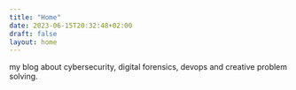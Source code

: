 ```yaml
---
title: "Home"
date: 2023-06-15T20:32:48+02:00
draft: false
layout: home
---
```


my blog about cybersecurity, digital forensics, devops and creative problem solving.